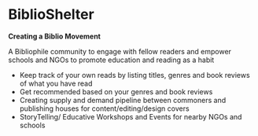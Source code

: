# BiblioShelter
**Creating a Biblio Movement**


A Bibliophile community to engage with fellow readers and empower schools and NGOs to promote education and reading as a habit

- Keep track of your own reads by listing titles, genres and book reviews of what you have read
- Get recommended based on your genres and book reviews
- Creating supply and demand pipeline between commoners and publishing houses for content/editing/design covers
- StoryTelling/ Educative Workshops and Events for nearby NGOs and schools
